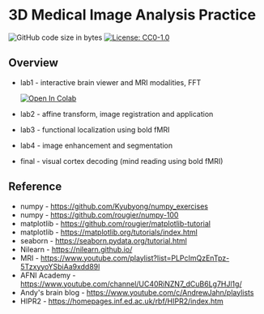 # 3D Medical Image Analysis Practice

![GitHub code size in bytes](https://img.shields.io/github/languages/code-size/neo-mashiro/MRI?color=e&label=Code&style=plastic)
[![License: CC0-1.0](https://img.shields.io/badge/License-CC0%201.0-blue.svg?style=plastic)](http://creativecommons.org/publicdomain/zero/1.0/)



## Overview

- lab1 - interactive brain viewer and MRI modalities, FFT

  [![Open In Colab](https://colab.research.google.com/assets/colab-badge.svg)](https://colab.research.google.com/github/neo-mashiro/MRI/blob/master/lab1/lab1.ipynb)
- lab2 - affine transform, image registration and application
- lab3 - functional localization using bold fMRI
- lab4 - image enhancement and segmentation
- final - visual cortex decoding (mind reading using bold fMRI)



## Reference

- numpy - https://github.com/Kyubyong/numpy_exercises
- numpy - https://github.com/rougier/numpy-100
- matplotlib - https://github.com/rougier/matplotlib-tutorial
- matplotlib - https://matplotlib.org/tutorials/index.html
- seaborn - https://seaborn.pydata.org/tutorial.html
- Nilearn - https://nilearn.github.io/
- MRI - https://www.youtube.com/playlist?list=PLPcImQzEnTpz-5TzxyyoYSbiAa9xdd89l
- AFNI Academy - https://www.youtube.com/channel/UC40RiNZN7_dCuB6Lg7HJl1g/
- Andy's brain blog - https://www.youtube.com/c/AndrewJahn/playlists
- HIPR2 - https://homepages.inf.ed.ac.uk/rbf/HIPR2/index.htm
